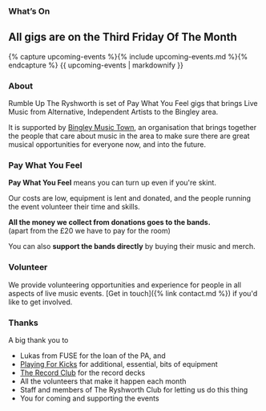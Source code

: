 <article class="post"> <!-- centres the content in the page -->
<section class="main-page">
<div markdown="1">

# What’s On

<h2 class="text-center all-gigs">All gigs are on the Third Friday Of The Month</h2>

{% capture upcoming-events %}{% include upcoming-events.md %}{% endcapture %}
{{ upcoming-events | markdownify }}

# About
Rumble Up The Ryshworth is set of Pay What You Feel gigs that brings Live Music from Alternative, Independent Artists to the Bingley area.

It is supported by [Bingley Music Town](https://bingleymusictown.org.uk/), an organisation that brings together the people that care about music in the area to make sure there are great musical opportunities for everyone now, and into the future.

# Pay What You Feel

**Pay What You Feel** means you can turn up even if you're skint. 

Our costs are low, equipment is lent and donated, and the people running the event volunteer their time and skills.

**All the money we collect from donations goes to the bands.**<br>
(apart from the £20 we have to pay for the room)

You can also **support the bands directly** by buying their music and merch.


# Volunteer
We provide volunteering opportunities and experience for people in all aspects of live music events. [Get in touch]({% link contact.md %}) if you'd like to get involved. 

# Thanks

A big thank you to 

* Lukas from FUSE for the loan of the PA, and 
* [Playing For Kicks](https://playingforkicks.co.uk/) for additional, essential, bits of equipment
* [The Record Club](https://recordclub.org.uk/) for the record decks
* All the volunteers that make it happen each month
* Staff and members of The Ryshworth Club for letting us do this thing
* You for coming and supporting the events

</div>
</section>
</article>